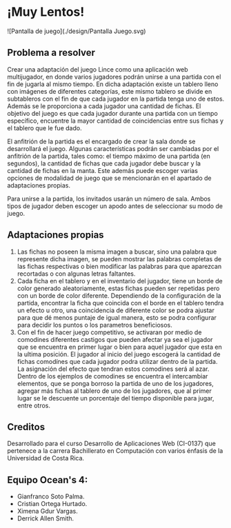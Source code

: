 # ¡Muy Lentos!

![Pantalla de juego](./design/Pantalla Juego.svg)

## Problema a resolver

Crear una adaptación del juego Lince como una aplicación web multijugador, en donde varios jugadores podrán unirse a una partida con el fin de jugarla al mismo tiempo.
En dicha adaptación existe un tablero lleno con imágenes de diferentes categorías, este mismo tablero se divide en subtableros con el fin de que cada jugador en la partida tenga uno de estos.
Además se le proporciona a cada jugador una cantidad de fichas.
El objetivo del juego es que cada jugador durante una partida con un tiempo específico, encuentre la mayor cantidad de coincidencias entre sus fichas y el tablero que le fue dado.

El anfitrión de la partida es el encargado de crear la sala donde se desarrollará el juego. Algunas características podrán ser cambiadas por el anfitrión de la partida, tales como: el tiempo máximo de una partida (en segundos), la cantidad de fichas que cada jugador debe buscar y la cantidad de fichas en la manta.
Este además puede escoger varias opciones de modalidad de juego que se mencionarán en el apartado de adaptaciones propias.

Para unirse a la partida, los invitados usarán un número de sala.
Ambos tipos de jugador deben escoger un apodo antes de seleccionar su modo de juego.

## Adaptaciones propias

1. Las fichas no poseen la misma imagen a buscar, sino una palabra que represente dicha imagen, se pueden mostrar las palabras completas de las fichas respectivas
o bien modificar las palabras para que aparezcan recortadas o con algunas letras faltantes.
2. Cada ficha en el tablero y en el inventario del jugador, tiene un borde de color generado aleatoriamente, estas fichas pueden ser repetidas pero con un borde de color diferente. Dependiendo de la configuración de la partida, encontrar la ficha que coincida con el borde en el tablero tendra un efecto u otro, una coincidencia de diferente color se podra ajustar para que dé menos puntaje de igual manera, esto se podra configurar para decidir los puntos o los parametros beneficiosos.
3. Con el fin de hacer juego competitivo, se activaran por medio de comodines diferentes castigos que pueden afectar ya sea el jugador que se encuentra en primer lugar o bien para aquel jugador que esta en la ultima posición.
El jugador al inicio del juego escogerá la cantidad de fichas comodínes que cada jugador podra utilizar dentro de la partida. La asignación del efecto que tendran estos comodines será al azar.
Dentro de los ejemplos de comodines se encuentra el intercambiar elementos, que se ponga borroso la partida de uno de los jugadores, agregar más fichas al tablero de uno de los jugadores, que al primer lugar se le descuente un porcentaje del tiempo disponible para jugar, entre otros.

## Creditos

Desarrollado para el curso Desarrollo de Aplicaciones Web (CI-0137) que pertenece a la carrera Bachillerato en Computación con varios énfasis de la Universidad de Costa Rica.

## Equipo Ocean's 4:

* Gianfranco Soto Palma.
* Cristian Ortega Hurtado.
* Ximena Gdur Vargas.
* Derrick Allen Smith.
